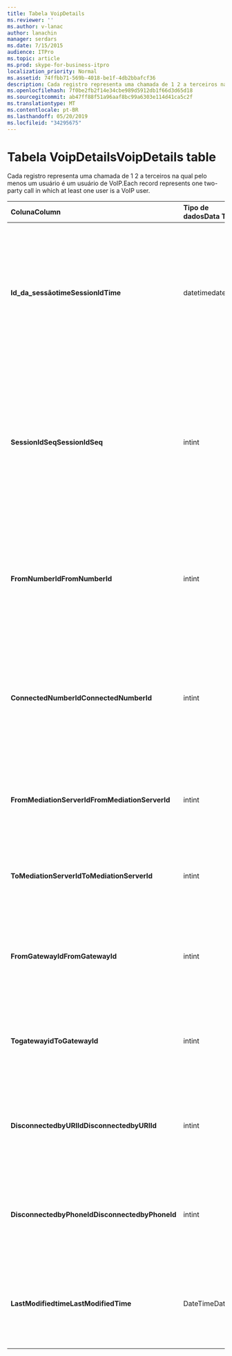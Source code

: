 ```yaml
---
title: Tabela VoipDetails
ms.reviewer: ''
ms.author: v-lanac
author: lanachin
manager: serdars
ms.date: 7/15/2015
audience: ITPro
ms.topic: article
ms.prod: skype-for-business-itpro
localization_priority: Normal
ms.assetid: 74ffbb71-569b-4018-be1f-4db2bbafcf36
description: Cada registro representa uma chamada de 1 2 a terceiros na qual pelo menos um usuário é um usuário de VoIP.
ms.openlocfilehash: 7f0be2fb2f14e34cbe989d5912db1f66d3d65d18
ms.sourcegitcommit: ab47ff88f51a96aaf8bc99a6303e114d41ca5c2f
ms.translationtype: MT
ms.contentlocale: pt-BR
ms.lasthandoff: 05/20/2019
ms.locfileid: "34295675"
---
```

# <a name="voipdetails-table"></a><span data-ttu-id="feff7-103">Tabela VoipDetails</span><span class="sxs-lookup"><span data-stu-id="feff7-103">VoipDetails table</span></span>
 
<span data-ttu-id="feff7-104">Cada registro representa uma chamada de 1 2 a terceiros na qual pelo menos um usuário é um usuário de VoIP.</span><span class="sxs-lookup"><span data-stu-id="feff7-104">Each record represents one two-party call in which at least one user is a VoIP user.</span></span>
  
|<span data-ttu-id="feff7-105">**Coluna**</span><span class="sxs-lookup"><span data-stu-id="feff7-105">**Column**</span></span>|<span data-ttu-id="feff7-106">**Tipo de dados**</span><span class="sxs-lookup"><span data-stu-id="feff7-106">**Data Type**</span></span>|<span data-ttu-id="feff7-107">**Chave/índice**</span><span class="sxs-lookup"><span data-stu-id="feff7-107">**Key/Index**</span></span>|<span data-ttu-id="feff7-108">**Detalhes**</span><span class="sxs-lookup"><span data-stu-id="feff7-108">**Details**</span></span>|
|:-----|:-----|:-----|:-----|
|<span data-ttu-id="feff7-109">**Id_da_sessãotime**</span><span class="sxs-lookup"><span data-stu-id="feff7-109">**SessionIdTime**</span></span> <br/> |<span data-ttu-id="feff7-110">datetime</span><span class="sxs-lookup"><span data-stu-id="feff7-110">datetime</span></span>  <br/> |<span data-ttu-id="feff7-111">Primária</span><span class="sxs-lookup"><span data-stu-id="feff7-111">Primary</span></span>  <br/> |<span data-ttu-id="feff7-112">Tempo de solicitação de sessão.</span><span class="sxs-lookup"><span data-stu-id="feff7-112">Time of session request.</span></span> <span data-ttu-id="feff7-113">Usado em conjunto com o **SessionIdSeq** para identificar exclusivamente uma sessão.</span><span class="sxs-lookup"><span data-stu-id="feff7-113">Used in conjunction with **SessionIdSeq** to uniquely identify a session.</span></span> <span data-ttu-id="feff7-114">Consulte a [tabela de diálogos no Skype for Business Server 2015](dialogs.md) para obter mais informações.</span><span class="sxs-lookup"><span data-stu-id="feff7-114">See the [Dialogs table in Skype for Business Server 2015](dialogs.md) for more information.</span></span> <br/> |
|<span data-ttu-id="feff7-115">**SessionIdSeq**</span><span class="sxs-lookup"><span data-stu-id="feff7-115">**SessionIdSeq**</span></span> <br/> |<span data-ttu-id="feff7-116">int</span><span class="sxs-lookup"><span data-stu-id="feff7-116">int</span></span>  <br/> |<span data-ttu-id="feff7-117">Primária</span><span class="sxs-lookup"><span data-stu-id="feff7-117">Primary</span></span>  <br/> |<span data-ttu-id="feff7-118">Número de identificação para identificar a sessão.</span><span class="sxs-lookup"><span data-stu-id="feff7-118">ID number to identify the session.</span></span> <span data-ttu-id="feff7-119">Usado em conjunto com \*\*\*\* a identificação_da_sessãotime para identificar exclusivamente uma sessão.</span><span class="sxs-lookup"><span data-stu-id="feff7-119">Used in conjunction with **SessionIdTime** to uniquely identify a session.</span></span> <span data-ttu-id="feff7-120">Consulte a [tabela de diálogos no Skype for Business Server 2015](dialogs.md) para obter mais informações.</span><span class="sxs-lookup"><span data-stu-id="feff7-120">See the [Dialogs table in Skype for Business Server 2015](dialogs.md) for more information.</span></span> <br/> |
|<span data-ttu-id="feff7-121">**FromNumberId**</span><span class="sxs-lookup"><span data-stu-id="feff7-121">**FromNumberId**</span></span> <br/> |<span data-ttu-id="feff7-122">int</span><span class="sxs-lookup"><span data-stu-id="feff7-122">int</span></span>  <br/> |<span data-ttu-id="feff7-123">Exterior</span><span class="sxs-lookup"><span data-stu-id="feff7-123">Foreign</span></span>  <br/> |<span data-ttu-id="feff7-124">Identificação de **telefone** do chamador.</span><span class="sxs-lookup"><span data-stu-id="feff7-124">**PhoneId** of the caller.</span></span> <span data-ttu-id="feff7-125">Consulte a [tabela de telefones](phones.md) para obter mais informações.</span><span class="sxs-lookup"><span data-stu-id="feff7-125">See the [Phones table](phones.md) for more information.</span></span> <span data-ttu-id="feff7-126">Se não for nulo e **FromGatewayId** não for nulo, o chamador será um usuário PSTN.</span><span class="sxs-lookup"><span data-stu-id="feff7-126">If not NULL and **FromGatewayId** is not NULL, then the caller was a PSTN user.</span></span> <br/> |
|<span data-ttu-id="feff7-127">**ConnectedNumberId**</span><span class="sxs-lookup"><span data-stu-id="feff7-127">**ConnectedNumberId**</span></span> <br/> |<span data-ttu-id="feff7-128">int</span><span class="sxs-lookup"><span data-stu-id="feff7-128">int</span></span>  <br/> |<span data-ttu-id="feff7-129">Exterior</span><span class="sxs-lookup"><span data-stu-id="feff7-129">Foreign</span></span>  <br/> |<span data-ttu-id="feff7-130">**Número** de telefoneid do receptor da chamada.</span><span class="sxs-lookup"><span data-stu-id="feff7-130">**PhoneId** of the call receiver.</span></span> <span data-ttu-id="feff7-131">Consulte a [tabela de telefones](phones.md) para obter mais informações.</span><span class="sxs-lookup"><span data-stu-id="feff7-131">See the [Phones table](phones.md) for more information.</span></span> <span data-ttu-id="feff7-132">Se não for nulo \*\*\*\* e togatewayid não for nulo, o receptor da chamada será um usuário PSTN.</span><span class="sxs-lookup"><span data-stu-id="feff7-132">If not NULL and **ToGatewayId** is not NULL, then the call receiver was a PSTN user.</span></span> <br/> |
|<span data-ttu-id="feff7-133">**FromMediationServerId**</span><span class="sxs-lookup"><span data-stu-id="feff7-133">**FromMediationServerId**</span></span> <br/> |<span data-ttu-id="feff7-134">int</span><span class="sxs-lookup"><span data-stu-id="feff7-134">int</span></span>  <br/> |<span data-ttu-id="feff7-135">Exterior</span><span class="sxs-lookup"><span data-stu-id="feff7-135">Foreign</span></span>  <br/> |<span data-ttu-id="feff7-136">O servidor de mediação do qual a chamada está vindo.</span><span class="sxs-lookup"><span data-stu-id="feff7-136">The Mediation Server the call is coming from.</span></span> <span data-ttu-id="feff7-137">Consulte a [tabela MediationServers](mediationservers.md) para obter mais informações.</span><span class="sxs-lookup"><span data-stu-id="feff7-137">See the [MediationServers table](mediationservers.md) for more information.</span></span> <br/> |
|<span data-ttu-id="feff7-138">**ToMediationServerId**</span><span class="sxs-lookup"><span data-stu-id="feff7-138">**ToMediationServerId**</span></span> <br/> |<span data-ttu-id="feff7-139">int</span><span class="sxs-lookup"><span data-stu-id="feff7-139">int</span></span>  <br/> |<span data-ttu-id="feff7-140">Exterior</span><span class="sxs-lookup"><span data-stu-id="feff7-140">Foreign</span></span>  <br/> |<span data-ttu-id="feff7-141">O servidor de mediação chamado está indo para.</span><span class="sxs-lookup"><span data-stu-id="feff7-141">The Mediation Server called is going to.</span></span> <span data-ttu-id="feff7-142">Consulte a [tabela MediationServers](mediationservers.md) para obter mais informações.</span><span class="sxs-lookup"><span data-stu-id="feff7-142">See the [MediationServers table](mediationservers.md) for more information.</span></span> <br/> |
|<span data-ttu-id="feff7-143">**FromGatewayId**</span><span class="sxs-lookup"><span data-stu-id="feff7-143">**FromGatewayId**</span></span> <br/> |<span data-ttu-id="feff7-144">int</span><span class="sxs-lookup"><span data-stu-id="feff7-144">int</span></span>  <br/> |<span data-ttu-id="feff7-145">Exterior</span><span class="sxs-lookup"><span data-stu-id="feff7-145">Foreign</span></span>  <br/> |<span data-ttu-id="feff7-146">Gateway do qual a chamada está vindo.</span><span class="sxs-lookup"><span data-stu-id="feff7-146">Gateway the call is coming from.</span></span> <span data-ttu-id="feff7-147">Consulte a [tabela gateways no Skype for Business Server 2015](gateways.md) para obter mais informações.</span><span class="sxs-lookup"><span data-stu-id="feff7-147">See the [Gateways table in Skype for Business Server 2015](gateways.md) for more information.</span></span> <br/> |
|<span data-ttu-id="feff7-148">**Togatewayid**</span><span class="sxs-lookup"><span data-stu-id="feff7-148">**ToGatewayId**</span></span> <br/> |<span data-ttu-id="feff7-149">int</span><span class="sxs-lookup"><span data-stu-id="feff7-149">int</span></span>  <br/> |<span data-ttu-id="feff7-150">Exterior</span><span class="sxs-lookup"><span data-stu-id="feff7-150">Foreign</span></span>  <br/> |<span data-ttu-id="feff7-151">Gateway em que a chamada vai.</span><span class="sxs-lookup"><span data-stu-id="feff7-151">Gateway the call is going to.</span></span> <span data-ttu-id="feff7-152">Consulte a [tabela gateways no Skype for Business Server 2015](gateways.md) para obter mais informações.</span><span class="sxs-lookup"><span data-stu-id="feff7-152">See the [Gateways table in Skype for Business Server 2015](gateways.md) for more information.</span></span> <br/> |
|<span data-ttu-id="feff7-153">**DisconnectedbyURIId**</span><span class="sxs-lookup"><span data-stu-id="feff7-153">**DisconnectedbyURIId**</span></span> <br/> |<span data-ttu-id="feff7-154">int</span><span class="sxs-lookup"><span data-stu-id="feff7-154">int</span></span>  <br/> |<span data-ttu-id="feff7-155">Exterior</span><span class="sxs-lookup"><span data-stu-id="feff7-155">Foreign</span></span>  <br/> |<span data-ttu-id="feff7-156">URI do usuário que desconectou a chamada, se o usuário tiver um URI.</span><span class="sxs-lookup"><span data-stu-id="feff7-156">URI of the user who disconnected the call, if the user has a URI.</span></span> <span data-ttu-id="feff7-157">Para obter mais informações, consulte a [tabela usuários](users.md) .</span><span class="sxs-lookup"><span data-stu-id="feff7-157">See the [Users table](users.md) for more information.</span></span> <br/> |
|<span data-ttu-id="feff7-158">**DisconnectedbyPhoneId**</span><span class="sxs-lookup"><span data-stu-id="feff7-158">**DisconnectedbyPhoneId**</span></span> <br/> |<span data-ttu-id="feff7-159">int</span><span class="sxs-lookup"><span data-stu-id="feff7-159">int</span></span>  <br/> |<span data-ttu-id="feff7-160">Exterior</span><span class="sxs-lookup"><span data-stu-id="feff7-160">Foreign</span></span>  <br/> |<span data-ttu-id="feff7-161">ID do telefone que desconectou a chamada foi desconectado de um telefone.</span><span class="sxs-lookup"><span data-stu-id="feff7-161">ID of the phone that disconnected the call was disconnected from a phone.</span></span> <span data-ttu-id="feff7-162">Consulte a [tabela de telefones](phones.md) para obter mais informações.</span><span class="sxs-lookup"><span data-stu-id="feff7-162">See the [Phones table](phones.md) for more information.</span></span> <br/> |
|<span data-ttu-id="feff7-163">**LastModifiedtime**</span><span class="sxs-lookup"><span data-stu-id="feff7-163">**LastModifiedTime**</span></span> <br/> |<span data-ttu-id="feff7-164">DateTime</span><span class="sxs-lookup"><span data-stu-id="feff7-164">Datetime</span></span>  <br/> ||<span data-ttu-id="feff7-165">Para uso interno pelo serviço de monitoramento.</span><span class="sxs-lookup"><span data-stu-id="feff7-165">For internal use by the Monitoring service.</span></span>  <br/> <span data-ttu-id="feff7-166">Este campo foi apresentado no Skype for Business Server 2015.</span><span class="sxs-lookup"><span data-stu-id="feff7-166">This field was introduced in Skype for Business Server 2015.</span></span>  <br/> |
   


